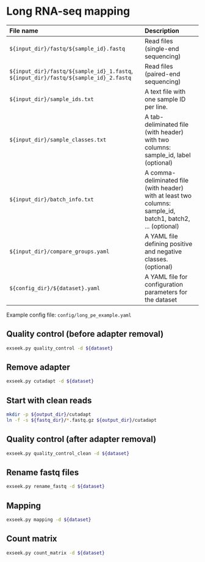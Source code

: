 # Long RNA-seq mapping

| File name | Description |
| :--- | :--- |
| `${input_dir}/fastq/${sample_id}.fastq` | Read files \(single-end sequencing\) |
| `${input_dir}/fastq/${sample_id}_1.fastq`, `${input_dir}/fastq/${sample_id}_2.fastq` | Read files \(paired-end sequencing\) |
| `${input_dir}/sample_ids.txt` | A text file with one sample ID per line. |
| `${input_dir}/sample_classes.txt` | A tab-deliminated file \(with header\) with two columns: sample\_id, label \(optional\) |
| `${input_dir}/batch_info.txt` | A comma-deliminated file \(with header\) with at least two columns: sample\_id, batch1, batch2, ... \(optional\) |
| `${input_dir}/compare_groups.yaml` | A YAML file defining positive and negative classes. \(optional\) |
| `${config_dir}/${dataset}.yaml` | A YAML file for configuration parameters for the dataset |

Example config file: `config/long_pe_example.yaml`

## Quality control \(before adapter removal\)

```bash
exseek.py quality_control -d ${dataset}
```

## Remove adapter

```bash
exseek.py cutadapt -d ${dataset}
```

## Start with clean reads

```bash
mkdir -p ${output_dir}/cutadapt
ln -f -s ${fastq_dir}/*.fastq.gz ${output_dir}/cutadapt
```

## Quality control \(after adapter removal\)

```bash
exseek.py quality_control_clean -d ${dataset}
```

## Rename fastq files

```bash
exseek.py rename_fastq -d ${dataset}
```

## Mapping

```bash
exseek.py mapping -d ${dataset}
```

## Count matrix

```bash
exseek.py count_matrix -d ${dataset}
```

